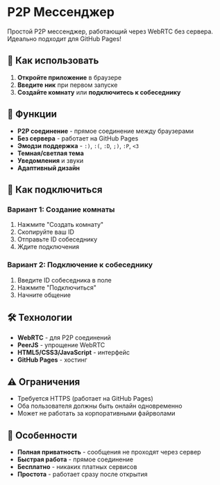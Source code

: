 # P2P Мессенджер

Простой P2P мессенджер, работающий через WebRTC без сервера. Идеально подходит для GitHub Pages!

## 🚀 Как использовать

1. **Откройте приложение** в браузере
2. **Введите ник** при первом запуске
3. **Создайте комнату** или **подключитесь к собеседнику**

## 📱 Функции

- **P2P соединение** - прямое соединение между браузерами
- **Без сервера** - работает на GitHub Pages
- **Эмодзи поддержка** - `:)`, `:(`, `:D`, `;)`, `:P`, `<3`
- **Темная/светлая тема**
- **Уведомления** и звуки
- **Адаптивный дизайн**

## 🔗 Как подключиться

### Вариант 1: Создание комнаты
1. Нажмите "Создать комнату"
2. Скопируйте ваш ID
3. Отправьте ID собеседнику
4. Ждите подключения

### Вариант 2: Подключение к собеседнику
1. Введите ID собеседника в поле
2. Нажмите "Подключиться"
3. Начните общение

## 🛠️ Технологии

- **WebRTC** - для P2P соединений
- **PeerJS** - упрощение WebRTC
- **HTML5/CSS3/JavaScript** - интерфейс
- **GitHub Pages** - хостинг

## ⚠️ Ограничения

- Требуется HTTPS (работает на GitHub Pages)
- Оба пользователя должны быть онлайн одновременно
- Может не работать за корпоративными файрволами

## 🎯 Особенности

- **Полная приватность** - сообщения не проходят через сервер
- **Быстрая работа** - прямое соединение
- **Бесплатно** - никаких платных сервисов
- **Простота** - работает сразу после открытия 